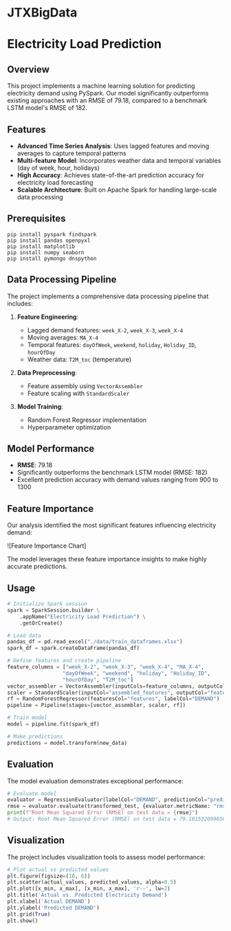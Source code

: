 # JTXBigData

# Electricity Load Prediction

## Overview
This project implements a machine learning solution for predicting electricity demand using PySpark. Our model significantly outperforms existing approaches with an RMSE of 79.18, compared to a benchmark LSTM model's RMSE of 182.

## Features
- **Advanced Time Series Analysis**: Uses lagged features and moving averages to capture temporal patterns
- **Multi-feature Model**: Incorporates weather data and temporal variables (day of week, hour, holidays)
- **High Accuracy**: Achieves state-of-the-art prediction accuracy for electricity load forecasting
- **Scalable Architecture**: Built on Apache Spark for handling large-scale data processing

## Prerequisites
```
pip install pyspark findspark
pip install pandas openpyxl
pip install matplotlib
pip install numpy seaborn
pip install pymongo dnspython
```

## Data Processing Pipeline
The project implements a comprehensive data processing pipeline that includes:

1. **Feature Engineering**:
   - Lagged demand features: `week_X-2`, `week_X-3`, `week_X-4`
   - Moving averages: `MA_X-4`
   - Temporal features: `dayOfWeek`, `weekend`, `holiday`, `Holiday_ID`, `hourOfDay`
   - Weather data: `T2M_toc` (temperature)

2. **Data Preprocessing**:
   - Feature assembly using `VectorAssembler`
   - Feature scaling with `StandardScaler`

3. **Model Training**:
   - Random Forest Regressor implementation
   - Hyperparameter optimization

## Model Performance
- **RMSE**: 79.18
- Significantly outperforms the benchmark LSTM model (RMSE: 182)
- Excellent prediction accuracy with demand values ranging from 900 to 1300

## Feature Importance
Our analysis identified the most significant features influencing electricity demand:

![Feature Importance Chart]

The model leverages these feature importance insights to make highly accurate predictions.

## Usage
```python
# Initialize Spark session
spark = SparkSession.builder \
    .appName("Electricity Load Prediction") \
    .getOrCreate()

# Load data
pandas_df = pd.read_excel("./data/train_dataframes.xlsx")
spark_df = spark.createDataFrame(pandas_df)

# Define features and create pipeline
feature_columns = ["week_X-2", "week_X-3", "week_X-4", "MA_X-4", 
                  "dayOfWeek", "weekend", "holiday", "Holiday_ID", 
                  "hourOfDay", "T2M_toc"]
vector_assembler = VectorAssembler(inputCols=feature_columns, outputCol="assembled_features")
scaler = StandardScaler(inputCol="assembled_features", outputCol="features")
rf = RandomForestRegressor(featuresCol="features", labelCol="DEMAND")
pipeline = Pipeline(stages=[vector_assembler, scaler, rf])

# Train model
model = pipeline.fit(spark_df)

# Make predictions
predictions = model.transform(new_data)
```

## Evaluation
The model evaluation demonstrates exceptional performance:

```python
# Evaluate model
evaluator = RegressionEvaluator(labelCol="DEMAND", predictionCol="prediction")
rmse = evaluator.evaluate(transformed_test, {evaluator.metricName: "rmse"})
print(f"Root Mean Squared Error (RMSE) on test data = {rmse}")
# Output: Root Mean Squared Error (RMSE) on test data = 79.18153209985655
```

## Visualization
The project includes visualization tools to assess model performance:

```python
# Plot actual vs predicted values
plt.figure(figsize=(10, 6))
plt.scatter(actual_values, predicted_values, alpha=0.5)
plt.plot([x_min, x_max], [x_min, x_max], 'r--', lw=2)
plt.title('Actual vs. Predicted Electricity Demand')
plt.xlabel('Actual DEMAND')
plt.ylabel('Predicted DEMAND')
plt.grid(True)
plt.show()
```

```
